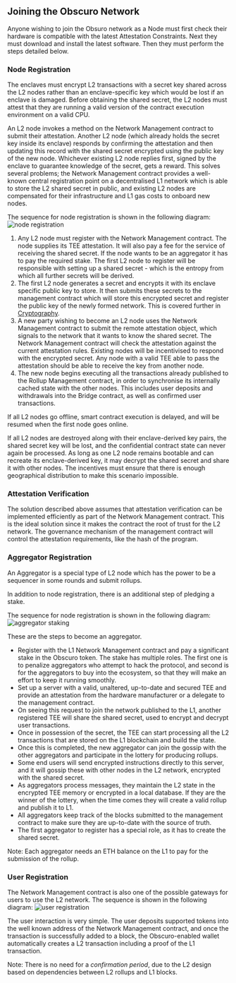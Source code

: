 ## Joining the Obscuro Network
Anyone wishing to join the Obsuro network as a Node must first check their hardware is compatible with the latest Attestation Constraints. Next they must download and install the latest software. Then they must perform the steps detailed below.

### Node Registration
The enclaves must encrypt L2 transactions with a secret key shared across the L2 nodes rather than an enclave-specific key which would be lost if an enclave is damaged.
Before obtaining the shared secret, the L2 nodes must attest that they are running a valid version of the contract execution environment on a valid CPU.

An L2 node invokes a method on the Network Management contract to submit their attestation. Another L2 node (which already holds the secret key inside its enclave) responds by confirming the attestation and then updating this record with the shared secret encrypted using the public key of the new node. Whichever existing L2 node replies first, signed by the enclave to guarantee knowledge of the secret, gets a reward. This solves several problems; the Network Management contract provides a well-known central registration point on a decentralised L1 network which is able to store the L2 shared secret in public, and existing L2 nodes are compensated for their infrastructure and L1 gas costs to onboard new nodes.

The sequence for node registration is shown in the following diagram:
![node registration](./images/node-registration.png)

1. Any L2 node must register with the Network Management contract. The node supplies its TEE attestation. It will also pay a fee for the service of receiving the shared secret. If the node wants to be an aggregator it has to pay the required stake. The first L2 node to register will be responsible with setting up a shared secret - which is the entropy from which all further secrets will be derived.
2. The first L2 node generates a secret and encrypts it with its enclave specific public key to store. It then submits these secrets to the management contract which will store this encrypted secret and register the public key of the newly formed network. This is covered further in [Cryptography](detailed-design#cryptography).
3. A new party wishing to become an L2 node uses the Network Management contract to submit the remote attestation object, which signals to the network that it wants to know the shared secret. The Network Management contract will check the attestation against the current attestation rules. Existing nodes will be incentivised to respond with the encrypted secret. Any node with a valid TEE able to pass the attestation should be able to receive the key from another node.
4. The new node begins executing all the transactions already published to the Rollup Management contract, in order to synchronise its internally cached state with the other nodes. This includes user deposits and withdrawals into the Bridge contract, as well as confirmed user transactions.

If all L2 nodes go offline, smart contract execution is delayed, and will be resumed when the first node goes online.

If all L2 nodes are destroyed along with their enclave-derived key pairs, the shared secret key will be lost, and the confidential contract state can never again be processed. As long as one L2 node remains bootable and can recreate its enclave-derived key, it may decrypt the shared secret and share it with other nodes. The incentives must ensure that there is enough geographical distribution to make this scenario impossible.

### Attestation Verification
The solution described above assumes that attestation verification can be implemented efficiently as part of the Network Management contract. This is the ideal solution since it makes the contract the root of trust for the L2 network. The governance mechanism of the management contract will control the attestation requirements, like the hash of the program.

### Aggregator Registration
An Aggregator is a special type of L2 node which has the power to be a sequencer in some rounds and submit rollups.

In addition to node registration, there is an additional step of pledging a stake.

The sequence for node registration is shown in the following diagram:
![aggregator staking](./images/aggregator-stake.png)

These are the steps to become an aggregator.
* Register with the L1 Network Management contract and pay a significant stake in the Obscuro token. The stake has multiple roles. The first one is to penalize aggregators who attempt to hack the protocol, and second is for the aggregators to buy into the ecosystem, so that they will make an effort to keep it running smoothly.
* Set up a server with a valid, unaltered, up-to-date and secured TEE and provide an attestation from the hardware manufacturer or a delegate to the management contract.
* On seeing this request to join the network published to the L1, another registered TEE will share the shared secret, used to encrypt and decrypt user transactions.
* Once in possession of the secret, the TEE can start processing all the L2 transactions that are stored on the L1 blockchain and build the state.
* Once this is completed, the new aggregator can join the gossip with the other aggregators and participate in the lottery for producing rollups.
* Some end users will send encrypted instructions directly to this server, and it will gossip these with other nodes in the L2 network, encrypted with the shared secret.
* As aggregators process messages, they maintain the L2 state in the encrypted TEE memory or encrypted in a local database. If they are the winner of the lottery, when the time comes they will create a valid rollup and publish it to L1.
* All aggregators keep track of the blocks submitted to the management contract to make sure they are up-to-date with the source of truth.
* The first aggregator to register has a special role, as it has to create the shared secret.

Note: Each aggregator needs an ETH balance on the L1 to pay for the submission of the rollup.

### User Registration
The Network Management contract is also one of the possible gateways for users to use the L2 network. The sequence is shown in the following diagram:
![user registration](./images/user-registration.png)

The user interaction is very simple. The user deposits supported tokens into the well known address of the Network Management contract, and once the transaction is successfully added to a block, the Obscuro-enabled wallet automatically creates a L2 transaction including a proof of the L1 transaction.

Note: There is no need for a _confirmation period_, due to the L2 design based on dependencies between L2 rollups and L1 blocks.
